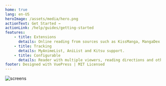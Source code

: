 ```yaml
---
home: true
lang: en-US
heroImage: /assets/media/hero.png
actionText: Get Started →
actionLink: /help/guides/getting-started
features:
    - title: Extensions
      details: Online reading from sources such as KissManga, MangaDex and more.
    - title: Tracking
      details: MyAnimeList, AniList and Kitsu support.
    - title: Configurable
      details: Reader with multiple viewers, reading directions and other settings.
footer: Designed with VuePress | MIT Licensed
---
```


![screens](/assets/media/screens.png)
